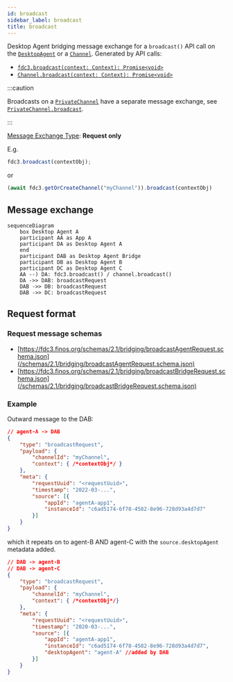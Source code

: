 ```yaml
---
id: broadcast
sidebar_label: broadcast
title: broadcast
---
```


Desktop Agent bridging message exchange for a `broadcast()` API call on the [`DesktopAgent`](../../api/ref/DesktopAgent) or a [`Channel`](../../api/ref/Channel). Generated by API calls:

- [`fdc3.broadcast(context: Context): Promise<void>`](../../api/ref/DesktopAgent#broadcast)
- [`Channel.broadcast(context: Context): Promise<void>`](../../api/ref/Channel#broadcast)

:::caution

Broadcasts on a [`PrivateChannel`](../../api/ref/PrivateChannel) have a separate message exchange, see [`PrivateChannel.broadcast`](PrivateChannel.broadcast).

:::

[Message Exchange Type](../spec#individual-message-exchanges): **Request only**

E.g.

```javascript
fdc3.broadcast(contextObj);
```

or

```javascript
(await fdc3.getOrCreateChannel("myChannel")).broadcast(contextObj)
```

## Message exchange

```mermaid
sequenceDiagram
    box Desktop Agent A
    participant AA as App A
    participant DA as Desktop Agent A
    end
    participant DAB as Desktop Agent Bridge
    participant DB as Desktop Agent B
    participant DC as Desktop Agent C
    AA --) DA: fdc3.broadcast() / channel.broadcast()
    DA ->> DAB: broadcastRequest
    DAB ->> DB: broadcastRequest
    DAB ->> DC: broadcastRequest
```

## Request format

### Request message schemas

- [https://fdc3.finos.org/schemas/2.1/bridging/broadcastAgentRequest.schema.json](/schemas/2.1/bridging/broadcastAgentRequest.schema.json)
- [https://fdc3.finos.org/schemas/2.1/bridging/broadcastBridgeRequest.schema.json](/schemas/2.1/bridging/broadcastBridgeRequest.schema.json)

### Example

Outward message to the DAB:

```json
// agent-A -> DAB
{
    "type": "broadcastRequest",
    "payload": {
        "channelId": "myChannel",
        "context": { /*contextObj*/ }
    },
    "meta": {
        "requestUuid": "<requestUuid>",
        "timestamp": "2022-03-...",
        "source": [{
            "appId": "agentA-app1",
            "instanceId": "c6ad5174-6f78-4582-8e96-728d93a4d7d7"
        }]
    }
}
```

which it repeats on to agent-B AND agent-C with the `source.desktopAgent` metadata added.

```json
// DAB -> agent-B
// DAB -> agent-C
{
    "type": "broadcastRequest",
    "payload": {
        "channelId": "myChannel",
        "context": { /*contextObj*/}
    },
    "meta": {
        "requestUuid": "<requestUuid>",
        "timestamp": "2020-03-...",
        "source": [{
            "appId": "agentA-app1",
            "instanceId": "c6ad5174-6f78-4582-8e96-728d93a4d7d7",
            "desktopAgent": "agent-A" //added by DAB
        }]
    }
}
```
